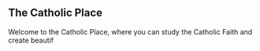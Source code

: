## The Catholic Place
Welcome to the Catholic Place, where you can study the Catholic Faith and create beautif
